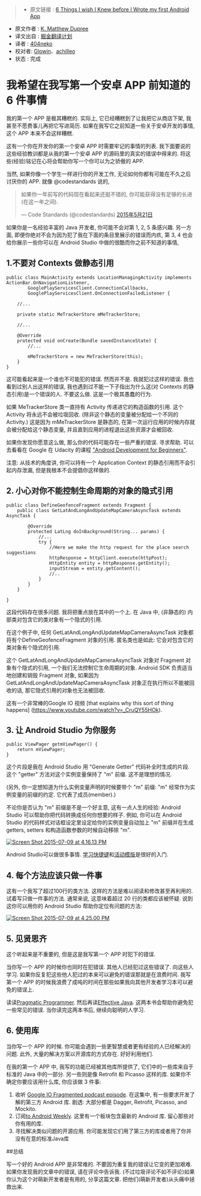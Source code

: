 > * 原文链接 : [6 Things I wish I Knew before I Wrote my first Android App](http://www.philosophicalhacker.com/2015/07/09/6-things-i-wish-i-knew-before-i-wrote-my-first-android-app/)
* 原文作者 : [K. Matthew Dupree](https://infinum.co/the-capsized-eight/author/ivan-kust)
* 译文出自 : [掘金翻译计划](http://www.philosophicalhacker.com/)
* 译者 : [404neko](https://github.com/404neko)
* 校对者: [Glowin](https://github.com/Glowin)、[achilleo](https://github.com/achilleo)
* 状态 :  完成

# 我希望在我写第一个安卓 APP 前知道的 6 件事情

我的第一个 APP 是极其糟糕的. 实际上, 它已经糟糕到了让我把它从商店下架, 我甚至不愿费事儿再把它写进简历. 如果在我写它之前知道一些关于安卓开发的事情, 这个 APP 本来不会这样糟糕.

这有一个你在开发你的第一个安卓 APP 时需要牢记的事情的列表. 我下面要说的这些经验教训都是从我的第一个安卓 APP 的源码里的真实的错误中得来的. 将这些(经验)铭记在心将会帮助你写一个你可以为之骄傲的 APP.

当然, 如果你像一个学生一样进行你的开发工作, 无论如何你都有可能在不久之后讨厌你的 APP. 就像 @codestandards 说的,

> 如果你一年前写的代码现在看起来还挺不错的, 你可能获得没有足够的长进(在这一年之间).
> 
> — Code Standards (@codestandards) [2015年5月21日](https://twitter.com/codestandards/status/601373392059518976)

如果你是一名经验丰富的 Java 开发者, 你可能不会对第 1, 2, 5 条感兴趣. 另一方面, 即便你绝对不会为因为犯了我在下面的条目里展示的错误而内疚, 第 3, 4 也会给你展示一些你可以在 Android Studio 中做的很酷而你之前不知道的事情, 

## 1\.不要对 Contexts 做静态引用

    public class MainActivity extends LocationManagingActivity implements ActionBar.OnNavigationListener,
            GooglePlayServicesClient.ConnectionCallbacks,
            GooglePlayServicesClient.OnConnectionFailedListener {

        //...

        private static MeTrackerStore mMeTrackerStore; 

        //...

        @Override
        protected void onCreate(Bundle savedInstanceState) {
            //...

            mMeTrackerStore = new MeTrackerStore(this);
        }
    }

这可能看起来是一个谁也不可能犯的错误. 然而并不是. 我就犯过这样的错误. 我也看到过别人出这样的错误, 我也遇到过不能一下子指出为什么这(对 Contexts 的静态引用)是一个错误的人. 不要这么做. 这是一个极其愚蠢的行为.

如果 MeTrackerStore 类一直持有 Activity 传递进它的构造函数的引用. 这个 Activity 将永远不会被垃圾回收. (除非这个静态的变量被分配给一个不同的 Activity.) 这是因为 mMeTrackerStore 是静态的, 在第一次运行应用的时候内存就会被分配给这个静态变量, 并且直到应用的进程退出这些资源才会被回收.

如果你发现你愿意这么做, 那么你的代码可能存在一些严重的错误. 寻求帮助. 可以去看看在 Google 在 Udacity 的课程 ["Android Development for Beginners"](https://www.udacity.com/course/android-development-for-beginners--ud837).

注意: 从技术的角度讲, 你可以持有一个 Application Context 的静态引用而不会引起内存泄漏, 但是我根本不会提倡你这样做的.

## 2\. 小心对你不能控制生命周期的对象的隐式引用

    public class DefineGeofenceFragment extends Fragment {
        public class GetLatAndLongAndUpdateMapCameraAsyncTask extends AsyncTask {

            @Override
            protected LatLng doInBackground(String... params) {
                //...
                try {
                    //Here we make the http request for the place search suggestions
                    httpResponse = httpClient.execute(httpPost);
                    HttpEntity entity = httpResponse.getEntity();
                    inputStream = entity.getContent();
                    //..
                }
            }
        }

    }

这段代码存在很多问题. 我将把重点放在其中的一个上.  在 Java 中, (非静态的) 内部类对包含它的类对象有一个隐式的引用.

在这个例子中, 任何 GetLatAndLongAndUpdateMapCameraAsyncTask 对象都将有个DefineGeofenceFragment 对象的引用. 匿名类也是如此: 它会对包含它的类对象有个隐式的引用.

这个 GetLatAndLongAndUpdateMapCameraAsyncTask 对象对 Fragment 对象有个隐式的引用, 一个我们无法控制它生命周期的对象. Android SDK 负责适当地创建和销毁 Fragment 对象, 如果因为 GetLatAndLongAndUpdateMapCameraAsyncTask 对象正在执行所以不能被回收的话, 那它隐式引用的对象也无法被回收.

这有一个非常棒的Google IO 视频  [that explains why this sort of thing happens]
(https://www.youtube.com/watch?v=_CruQY55HOk).

## 3\. 让 Android Studio 为你服务

    public ViewPager getmViewPager() {
        return mViewPager;
    }

这个片段是我在 Android Studio 用 "Generate Getter" 代码补全时生成的片段. 这个 "getter" 方法对这个实例变量保持了 "m" 前缀. 这不是理想的情况.

(另外, 你一定想知道为什么实例变量声明的时候要带个 "m" 前缀: "m" 经常作为实例变量的前缀的约定. 它代表了成员(member).)

不论你是否认为 "m" 前缀是不是一个好主意, 这有一点人生的经验: Android Studio 可以帮助你把代码转换成任何你想要的样子. 例如, 你可以在 Android Studio 的代码样式对话框设定里设定给你的实例变量自动加上 "m" 前缀并在生成 getters, setters 和构造函数参数的时候自动移除 "m".

[![Screen Shot 2015-07-09 at 4.16.13 PM](http://i1.wp.com/www.philosophicalhacker.com/wp-content/uploads/2015/07/Screen-Shot-2015-07-09-at-4.16.13-PM.png?resize=620%2C432)](http://i1.wp.com/www.philosophicalhacker.com/wp-content/uploads/2015/07/Screen-Shot-2015-07-09-at-4.16.13-PM.png)

Android Studio可以做很多事情. [学习快捷键](http://www.developerphil.com/android-studio-tips-of-the-day-roundup-1/)和[活动模版](https://www.jetbrains.com/idea/help/live-templates.html)是很好的入门.

## 4\. 每个方法应该只做一件事

这有一个我写了超过100行的类方法. 这样的方法是难以阅读和修改甚至再利用的. 试着写只做一件事的方法. 通常来说, 这意味着超过 20 行的类都应该被怀疑. 说到这你可以用你的 Android Studio 帮助你定位有问题的方法:

[![Screen Shot 2015-07-09 at 4.25.00 PM](http://i2.wp.com/www.philosophicalhacker.com/wp-content/uploads/2015/07/Screen-Shot-2015-07-09-at-4.25.00-PM.png?resize=620%2C435)](http://i2.wp.com/www.philosophicalhacker.com/wp-content/uploads/2015/07/Screen-Shot-2015-07-09-at-4.25.00-PM.png)

## 5\. 见贤思齐

这个听起来是不重要的, 但是这是我写第一个 APP 时犯下的错误.

 当你写一个 APP 的时候你也同时在犯错误. 其他人已经犯过这些错误了.  向这些人学习. 如果你反复犯这些他人犯过的本来可以避免的错误那就是在浪费时间. 我写第一个 APP 的时候我浪费了成吨的时间在那些如果我向其他开发者学习本可以避免的错误上.

读读[Pragmatic Programmer](http://www.amazon.com/The-Pragmatic-Programmer-Journeyman-Master/dp/020161622X). 然后再读[Effective Java](http://www.amazon.com/Effective-Java-Edition-Joshua-Bloch/dp/0321356683). 这两本书会帮助你避免犯一些常见的错误. 当你读完这两本书后, 继续向聪明的人学习.

## 6\. 使用库

当你写一个 APP 的时候. 你可能会遇到一些更智慧或者更有经验的人已经解决的问题. 此外, 大量的解决方案以开源库的方式存在. 好好利用他们.

在我的第一个 APP 中, 我写的功能已经被其他库所提供了, 它们中的一些库来自于标准的 Java 中的一部分. 另一些则是像 Retrofit 和 Picasso 这样的库. 如果你不确定你要应该用什么库, 你应该做 3 件事:

1. 收听 [Google IO Fragmented podcast episode](http://fragmentedpodcast.com/episodes/9/). 在这集中, 有一些要求开发了解的第三方 Android 库. 
剧透: 大部分都是 Dagger, Retrofit, Picasso, and Mockito.
2. 订阅[to Android Weekly](http://androidweekly.net/). 这里有一个板块包含最新的 Android 库. 留心那些对你有用的库.
3. 寻找解决类似问题的开源应用. 你可能发现它们用了第三方的库或者用了你并没有在意的标准Java库

##总结

写一个好的 Android APP 是非常难的. 不要因为重复我的错误让它变的更加艰难. 如果你发现我的文章中的错误, 请在评论中告诉我. (不过垃圾评论不如不评论)如果你认为这个对萌新开发者是有用的, 分享这篇文章. 把他们(萌新开发者)从头痛中拯救出来.

